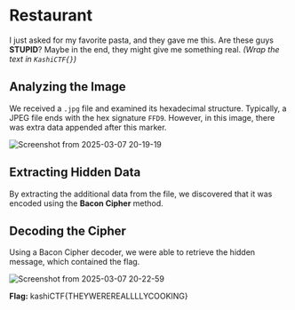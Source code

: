 # Restaurant

I just asked for my favorite pasta, and they gave me this. Are these guys **STUPID**? Maybe in the end, they might give me something real. *(Wrap the text in `KashiCTF{}`)*

## Analyzing the Image

We received a `.jpg` file and examined its hexadecimal structure. Typically, a JPEG file ends with the hex signature `FFD9`. However, in this image, there was extra data appended after this marker. 

![Screenshot from 2025-03-07 20-19-19](https://github.com/user-attachments/assets/f47be887-8819-43df-8da3-7ba5e39ba305)


## Extracting Hidden Data

By extracting the additional data from the file, we discovered that it was encoded using the **Bacon Cipher** method. 

## Decoding the Cipher

Using a Bacon Cipher decoder, we were able to retrieve the hidden message, which contained the flag.

![Screenshot from 2025-03-07 20-22-59](https://github.com/user-attachments/assets/983cd544-9ac8-485d-8d32-9b5ff6670463)


**Flag:** kashiCTF{THEYWEREREALLLLYCOOKING}


